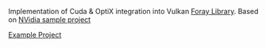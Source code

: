 Implementation of Cuda & OptiX integration into Vulkan [Foray Library](https://github.com/Vulkemp/foray). Based on [NVidia sample project](https://github.com/nvpro-samples/vk_denoise)

[Example Project](https://github.com/Vulkemp/foray-denoising)
